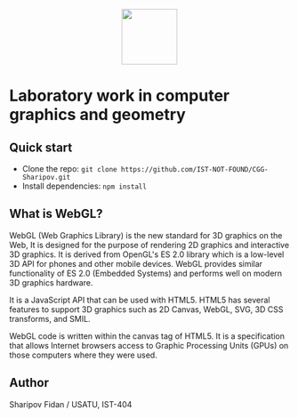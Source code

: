 <p align="center">
    <img src="http://www.ifugatu.ru/images/2014/logo.png" width=100 height=100>
</p>

# Laboratory work in computer graphics and geometry

## Quick start

- Clone the repo: `git clone https://github.com/IST-NOT-FOUND/CGG-Sharipov.git`
- Install dependencies: `npm install`

## What is WebGL?
WebGL (Web Graphics Library) is the new standard for 3D graphics on the Web, It is designed for the purpose of rendering 2D graphics and interactive 3D graphics. It is derived from OpenGL's ES 2.0 library which is a low-level 3D API for phones and other mobile devices. WebGL provides similar functionality of ES 2.0 (Embedded Systems) and performs well on modern 3D graphics hardware.

It is a JavaScript API that can be used with HTML5. HTML5 has several features to support 3D graphics such as 2D Canvas, WebGL, SVG, 3D CSS transforms, and SMIL.

WebGL code is written within the canvas tag of HTML5. It is a specification that allows Internet browsers access to Graphic Processing Units (GPUs) on those computers where they were used.

## Author
Sharipov Fidan / USATU, IST-404

